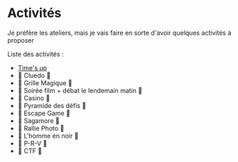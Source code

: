 # Activités

Je préfère les ateliers, mais je vais faire en sorte d'avoir quelques activités à proposer

Liste des activités :
+ [Time's up](timesup.md)
+ 🚧 Cluedo 🚧
+ 🚧 Grille Magique 🚧
+ 🚧 Soirée film + débat le lendemain matin 🚧
+ 🚧 Casino 🚧
+ 🚧 Pyramide des défis 🚧
+ 🚧 Escape Game 🚧
+ 🚧 Sagamore 🚧
+ 🚧 Rallie Photo 🚧
+ 🚧 L'homme en noir 🚧
+ 🚧 P-R-V 🚧
+ 🚧 CTF 🚧